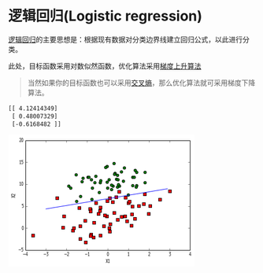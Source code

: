 逻辑回归(Logistic regression)
===

[逻辑回归](http://52opencourse.com/125/coursera%E5%85%AC%E5%BC%80%E8%AF%BE%E7%AC%94%E8%AE%B0-%E6%96%AF%E5%9D%A6%E7%A6%8F%E5%A4%A7%E5%AD%A6%E6%9C%BA%E5%99%A8%E5%AD%A6%E4%B9%A0%E7%AC%AC%E5%85%AD%E8%AF%BE-%E9%80%BB%E8%BE%91%E5%9B%9E%E5%BD%92-logistic-regression)的主要思想是：根据现有数据对分类边界线建立回归公式，以此进行分类。

此处，目标函数采用对数似然函数，优化算法采用[梯度上升算法](http://www.cnblogs.com/hitwhhw09/p/4715030.html)

> 当然如果你的目标函数也可以采用[交叉熵](http://blog.csdn.net/u012162613/article/details/44239919)，那么优化算法就可采用梯度下降算法。


    [[ 4.12414349]
     [ 0.48007329]
     [-0.6168482 ]]


![](logRegression.png)



